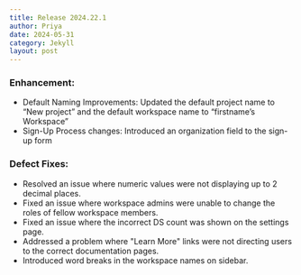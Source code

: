 ```yaml
---
title: Release 2024.22.1
author: Priya
date: 2024-05-31
category: Jekyll
layout: post
---
```

### Enhancement:

* Default Naming Improvements: Updated the default project name to “New project” and the default workspace name to “firstname’s Workspace”
* Sign-Up Process changes: Introduced an organization field to the sign-up form

### Defect Fixes:

* Resolved an issue where numeric values were not displaying up to 2 decimal places.
* Fixed an issue where workspace admins were unable to change the roles of fellow workspace members.
* Fixed an issue where the incorrect DS count was shown on the settings page.
* Addressed a problem where "Learn More" links were not directing users to the correct documentation pages.
* Introduced word breaks in the workspace names on sidebar.